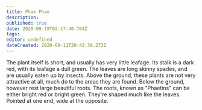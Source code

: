 ```yaml
---
title: Phae Phae
description: 
published: true
date: 2020-09-19T02:17:40.704Z
tags: 
editor: undefined
dateCreated: 2020-09-11T20:42:38.273Z
---
```


The plant itself is short, and usually has very little leafage. Its stalk is a dark red, with its leafage a dull green. The leaves are long skinny spades, and are usually eaten up by insects. Above the ground, these plants are not very attractive at all, much do to the areas they are found. Below the ground, however rest large beautiful roots. The roots, known as "Phaetins" can be either bright red or bright green. They're shaped much like the leaves. Pointed at one end, wide at the opposite.